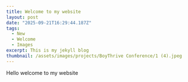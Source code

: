```yaml
---
title: Welcome to my website
layout: post
date: "2025-09-21T16:29:44.187Z"
tags:
  - New
  - Welcome
  - Images
excerpt: This is my jekyll blog
thumbnail: /assets/images/projects/BoyThrive Conference/1 (4).jpeg
---
```


Hello welcome to my website
